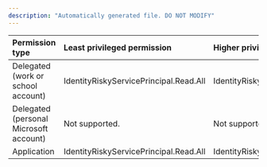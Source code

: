 ```yaml
---
description: "Automatically generated file. DO NOT MODIFY"
---
```


|Permission type|Least privileged permission|Higher privileged permissions|
|:---|:---|:---|
|Delegated (work or school account)|IdentityRiskyServicePrincipal.Read.All|IdentityRiskyServicePrincipal.ReadWrite.All|
|Delegated (personal Microsoft account)|Not supported.|Not supported.|
|Application|IdentityRiskyServicePrincipal.Read.All|IdentityRiskyServicePrincipal.ReadWrite.All|

